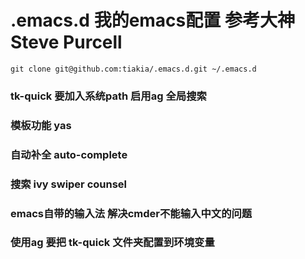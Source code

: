 # .emacs.d 我的emacs配置 参考大神 Steve Purcell
```
git clone git@github.com:tiakia/.emacs.d.git ~/.emacs.d
```
### tk-quick 要加入系统path 启用ag 全局搜索
### 模板功能 yas
### 自动补全 auto-complete
### 搜索 ivy swiper counsel
### emacs自带的输入法 解决cmder不能输入中文的问题
### 使用ag 要把 tk-quick 文件夹配置到环境变量
